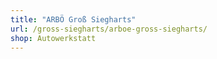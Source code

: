 ```yaml
---
title: "ARBÖ Groß Siegharts"
url: /gross-siegharts/arboe-gross-siegharts/
shop: Autowerkstatt
---
```

